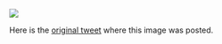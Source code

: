 [![](/guides/sso.png)](/guides/sso.png)

Here is the [original tweet](https://twitter.com/kamranahmedse/status/1280266408434302979) where this image was posted.
